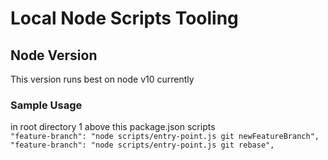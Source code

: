 # Local Node Scripts Tooling

## Node Version 
This version runs best on node v10 currently

### Sample Usage 
in root directory 1 above this package.json scripts\
`"feature-branch": "node scripts/entry-point.js git newFeatureBranch",`\
`"feature-branch": "node scripts/entry-point.js git rebase",`